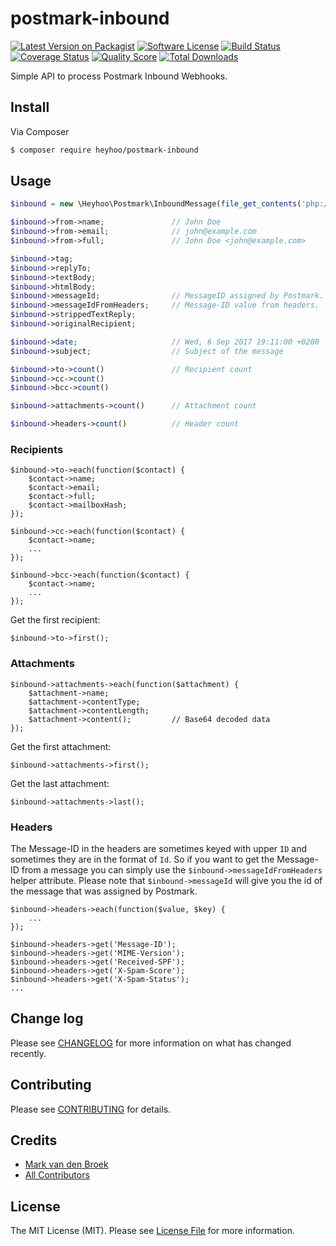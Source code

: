 # postmark-inbound

[![Latest Version on Packagist][ico-version]][link-packagist]
[![Software License][ico-license]](LICENSE.md)
[![Build Status][ico-travis]][link-travis]
[![Coverage Status][ico-scrutinizer]][link-scrutinizer]
[![Quality Score][ico-code-quality]][link-code-quality]
[![Total Downloads][ico-downloads]][link-downloads]

Simple API to process Postmark Inbound Webhooks.

## Install

Via Composer

``` bash
$ composer require heyhoo/postmark-inbound
```

## Usage

``` php
$inbound = new \Heyhoo\Postmark\InboundMessage(file_get_contents('php://input'));

$inbound->from->name;               // John Doe
$inbound->from->email;              // john@example.com
$inbound->from->full;               // John Doe <john@example.com>

$inbound->tag;
$inbound->replyTo;
$inbound->textBody;
$inbound->htmlBody;
$inbound->messageId;                // MessageID assigned by Postmark.
$inbound->messageIdFromHeaders;     // Message-ID value from headers.
$inbound->strippedTextReply;
$inbound->originalRecipient;

$inbound->date;                     // Wed, 6 Sep 2017 19:11:00 +0200
$inbound->subject;                  // Subject of the message

$inbound->to->count()               // Recipient count
$inbound->cc->count()
$inbound->bcc->count()

$inbound->attachments->count()      // Attachment count

$inbound->headers->count()          // Header count
```

### Recipients

```
$inbound->to->each(function($contact) {
    $contact->name;
    $contact->email;
    $contact->full;
    $contact->mailboxHash;
});

$inbound->cc->each(function($contact) {
    $contact->name;
    ...
});

$inbound->bcc->each(function($contact) {
    $contact->name;
    ...
});
```

Get the first recipient:
```
$inbound->to->first();
```

### Attachments

```
$inbound->attachments->each(function($attachment) {
    $attachment->name;
    $attachment->contentType;
    $attachment->contentLength;
    $attachment->content();         // Base64 decoded data
});
```

Get the first attachment:
```
$inbound->attachments->first();
```

Get the last attachment:
```
$inbound->attachments->last();
```

### Headers

The Message-ID in the headers are sometimes keyed with upper `ID` and sometimes they are in the format of `Id`.
So if you want to get the Message-ID from a message you can simply use the `$inbound->messageIdFromHeaders` helper attribute.
Please note that `$inbound->messageId` will give you the id of the message that was assigned by Postmark.

```
$inbound->headers->each(function($value, $key) {
    ...
});

$inbound->headers->get('Message-ID');
$inbound->headers->get('MIME-Version');
$inbound->headers->get('Received-SPF');
$inbound->headers->get('X-Spam-Score');
$inbound->headers->get('X-Spam-Status');
...
```

## Change log

Please see [CHANGELOG](CHANGELOG.md) for more information on what has changed recently.

## Contributing

Please see [CONTRIBUTING](CONTRIBUTING.md) for details.

## Credits

- [Mark van den Broek][link-author]
- [All Contributors][link-contributors]

## License

The MIT License (MIT). Please see [License File](LICENSE.md) for more information.

[ico-version]: https://img.shields.io/packagist/v/heyhoo/postmark-inbound.svg?style=flat-square
[ico-license]: https://img.shields.io/badge/license-MIT-brightgreen.svg?style=flat-square
[ico-travis]: https://img.shields.io/travis/mvdnbrk/postmark-inbound/master.svg?style=flat-square
[ico-scrutinizer]: https://img.shields.io/scrutinizer/coverage/g/mvdnbrk/postmark-inbound.svg?style=flat-square
[ico-code-quality]: https://img.shields.io/scrutinizer/g/mvdnbrk/postmark-inbound.svg?style=flat-square
[ico-downloads]: https://img.shields.io/packagist/dt/heyhoo/postmark-inbound.svg?style=flat-square

[link-packagist]: https://packagist.org/packages/heyhoo/postmark-inbound
[link-travis]: https://travis-ci.org/heyhoo/postmark-inbound
[link-scrutinizer]: https://scrutinizer-ci.com/g/mvdnbrk/postmark-inbound/code-structure
[link-code-quality]: https://scrutinizer-ci.com/g/mvdnbrk/postmark-inbound
[link-downloads]: https://packagist.org/packages/heyhoo/postmark-inbound
[link-author]: https://github.com/mvdnbrk
[link-contributors]: ../../contributors

